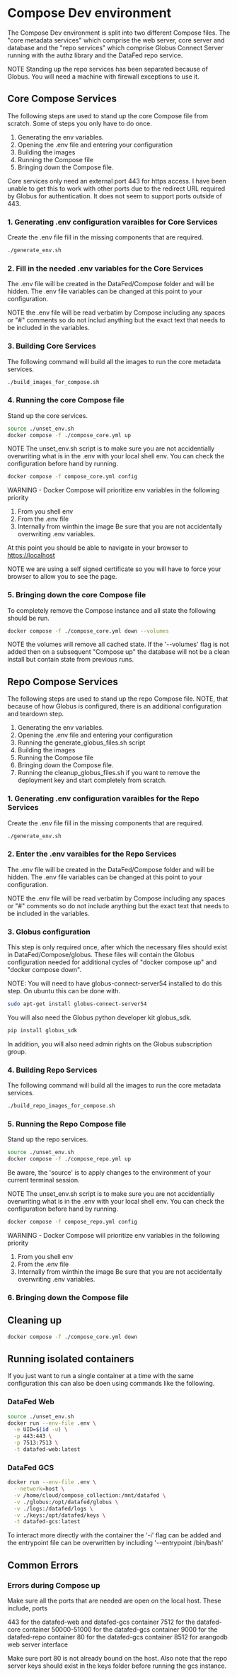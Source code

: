 # Compose Dev environment

The Compose Dev environment is split into two different Compose files. The
"core metadata services" which comprise the web server, core server and database
and the "repo services" which comprise Globus Connect Server running with the
authz library and the DataFed repo service.

NOTE Standing up the repo services has been separated because of Globus. You
will need a machine with firewall exceptions to use it.

## Core Compose Services

The following steps are used to stand up the core Compose file from scratch.
Some of steps you only have to do once.

1. Generating the env variables.
2. Opening the .env file and entering your configuration
3. Building the images
4. Running the Compose file
5. Bringing down the Compose file. 

Core services only need an external port 443 for https access. I have been 
unable to get this to work with other ports due to the redirect URL required
by Globus for authentication. It does not seem to support ports outside of 443.

### 1. Generating .env configuration varaibles for Core Services

Create the .env file fill in the missing components that are required.

```bash
./generate_env.sh
```
### 2. Fill in the needed .env variables for the Core Services

The .env file will be created in the DataFed/Compose folder and will be hidden.
The .env file variables can be changed at this point to your configuration.

NOTE the .env file will be read verbatim by Compose including any spaces or
"#" comments so do not includ anything but the exact text that needs to be
included in the variables.

### 3. Building Core Services 

The following command will build all the images to run the core metadata 
services.

```bash
./build_images_for_compose.sh
```

### 4. Running the core Compose file

Stand up the core services.

```bash
source ./unset_env.sh
docker compose -f ./compose_core.yml up
```

NOTE The unset_env.sh script is to make sure you are not accidentially
overwriting what is in the .env with your local shell env. You can check the
configuration before hand by running.

```bash
docker compose -f compose_core.yml config
```

WARNING - Docker Compose will prioritize env variables in the following priority
1. From you shell env
2. From the .env file
3. Internally from winthin the image
Be sure that you are not accidentally overwriting .env variables.

At this point you should be able to navigate in your browser to
<https://localhost>

NOTE we are using a self signed certificate so you will have to force your
browser to allow you to see the page.

### 5. Bringing down the core Compose file

To completely remove the Compose instance and all state the following should
be run.

```bash
docker compose -f ./compose_core.yml down --volumes
```

NOTE the volumes will remove all cached state. If the '--volumes' flag is
not added then on a subsequent "Compose up" the database will not be a clean
install but contain state from previous runs.

## Repo Compose Services

The following steps are used to stand up the repo Compose file. NOTE, that
because of how Globus is configured, there is an additional configuration 
and teardown step.

1. Generating the env variables.
2. Opening the .env file and entering your configuration
3. Running the generate_globus_files.sh script
4. Building the images
5. Running the Compose file
6. Bringing down the Compose file.
7. Running the cleanup_globus_files.sh if you want to remove the deployment key
   and start completely from scratch.

### 1. Generating .env configuration varaibles for the Repo Services

Create the .env file fill in the missing components that are required.

```bash
./generate_env.sh
```

### 2. Enter the .env varaibles for the Repo Services

The .env file will be created in the DataFed/Compose folder and will be hidden.
The .env file variables can be changed at this point to your configuration.

NOTE the .env file will be read verbatim by Compose including any spaces or
"#" comments so do not include anything but the exact text that needs to be
included in the variables.

### 3. Globus configuration

This step is only required once, after which the necessary files should exist
in DataFed/Compose/globus. These files will contain the Globus configuration 
needed for additional cycles of "docker compose up" and "docker compose down".

NOTE: You will need to have globus-connect-server54 installed to do this step.
On ubuntu this can be done with.

```bash
sudo apt-get install globus-connect-server54
```

You will also need the Globus python developer kit globus_sdk.

```bash
pip install globus_sdk
```

In addition, you will also need admin rights on the Globus subscription group.

### 4. Building Repo Services 

The following command will build all the images to run the core metadata 
services.

```bash
./build_repo_images_for_compose.sh
```

### 5. Running the Repo Compose file

Stand up the repo services.

```bash
source ./unset_env.sh
docker compose -f ./compose_repo.yml up
```

Be aware, the 'source' is to apply changes to the environment of your current
terminal session.

NOTE The unset_env.sh script is to make sure you are not accidentially
overwriting what is in the .env with your local shell env. You can check the
configuration before hand by running. 

```bash
docker compose -f compose_repo.yml config
```

WARNING - Docker Compose will prioritize env variables in the following priority
1. From you shell env
2. From the .env file
3. Internally from winthin the image
Be sure that you are not accidentally overwriting .env variables.

### 6. Bringing down the Compose file 

## Cleaning up

```bash
docker compose -f ./compose_core.yml down
```

## Running isolated containers

If you just want to run a single container at a time with the same configuration
this can also be doen using commands like the following.

### DataFed Web 

```bash
source ./unset_env.sh
docker run --env-file .env \
  -e UID=$(id -u) \
  -p 443:443 \
  -p 7513:7513 \
  -t datafed-web:latest
```

### DataFed GCS

```bash
docker run --env-file .env \
  --network=host \
  -v /home/cloud/compose_collection:/mnt/datafed \
  -v ./globus:/opt/datafed/globus \
  -v ./logs:/datafed/logs \
  -v ./keys:/opt/datafed/keys \
  -t datafed-gcs:latest
```

To interact more directly with the container the '-i' flag can be added and the
entrypoint file can be overwritten by including '--entrypoint /bin/bash'

## Common Errors

### Errors during Compose up

Make sure all the ports that are needed are open on the local host. These
include, ports

443 for the datafed-web and datafed-gcs container
7512 for the datafed-core container
50000-51000 for the datafed-gcs container
9000 for the datafed-repo container
80 for the datafed-gcs container
8512 for arangodb web server interface

Make sure port 80 is not already bound on the host. Also note that the repo
server keys should exist in the keys folder before running the gcs instance.



